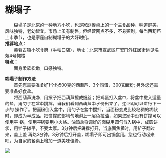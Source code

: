 # 糊塌子  

&emsp;&emsp;糊塌子是北京的一种地方小吃，也是家庭餐桌上的一个主食品种，味道鲜美，风味独特，老幼皆宜。市场上虽有制售，但经营网点不多，不易买到。每当西葫芦上市季节，也是家庭自制糊塌子的大好时机。  
**推荐地点：**  
&emsp;&emsp;芙蓉古镇小吃食府（手帕口店），地址：北京市宣武区广安门外红居街远见名苑4号裙楼  
**特点：**  
&emsp;&emsp;面身柔软松嫩，口感独特。  

**糊塌子制作方法**  
&emsp;&emsp;首先您需要准备好1个约500克的西葫芦、3个鸡蛋，300克面粉; 另外您还需要准备好食盐。  
&emsp;&emsp;将西葫芦洗净，用擦子把西葫芦擦成细丝；把鸡蛋打入盆中，将盆中撒入适量的盐，用勺子在盆中搅拌。当我们看到西葫芦中水份出来了，这证明可以进行下一步的 操作了。把面粉倒入盆中，用勺子在盆中搅拌，当面粉变成比较粘稠的糊状时，即成为半成品。把饼撑底部均匀地淋上一层色拉油，如果您家中没有饼撑可以使用平 锅，使用平锅要用小火烙。油热后将调好的面糊用圆勺舀入锅中，成圆饼状，用铲子摊平，不要太厚。3分钟后把饼撑打开，当底面焦黄时，用铲子翻过来，盖上盖 再烙3分钟。3分钟后打开盖，糊塌子即可出锅食用。您也行动起来吧，为自家的餐桌上增加一道美味佳肴。  

![](https://raw.gitmirror.com/szqq0512/Pic/main/img/202201211933872.png)  